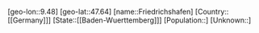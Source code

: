 ﻿---
location: [47.64,9.48]
type: City
tags:
- geo/City


SpocWebEntityId: 30288
isDeleted: false
confidential: public

---
[geo-lon::9.48]
[geo-lat::47.64]
[name::Friedrichshafen]
[Country::[[Germany]]]
[State::[[Baden-Wuerttemberg]]]
[Population::]
[Unknown::]

